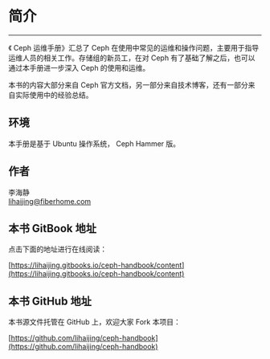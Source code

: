 # 简介
------
《 Ceph 运维手册》汇总了 Ceph 在使用中常见的运维和操作问题，主要用于指导运维人员的相关工作。存储组的新员工，在对 Ceph 有了基础了解之后，也可以通过本手册进一步深入 Ceph 的使用和运维。

本书的内容大部分来自 Ceph 官方文档，另一部分来自技术博客，还有一部分来自实际使用中的经验总结。


## 环境
本手册是基于 Ubuntu 操作系统， Ceph Hammer 版。


## 作者

李海静  
lihaijing@fiberhome.com


## 本书 GitBook 地址

点击下面的地址进行在线阅读：

[https://lihaijing.gitbooks.io/ceph-handbook/content](https://lihaijing.gitbooks.io/ceph-handbook/content)


## 本书 GitHub 地址

本书源文件托管在 GitHub 上，欢迎大家 Fork 本项目：

[https://github.com/lihaijing/ceph-handbook](https://github.com/lihaijing/ceph-handbook)
